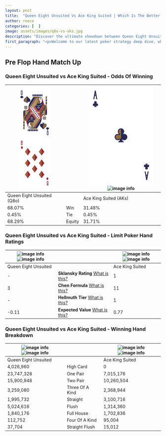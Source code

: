 ```yaml
---
layout: post
title:  "Queen Eight Unsuited Vs Ace King Suited | Which Is The Better Hand In Poker? A Complete Guide"
author: reece
categories: [  ]
image: assets/images/q8o-vs-aks.jpg
description: "Discover the ultimate showdown between Queen Eight Unsuited and Ace King Suited in poker! Uncover the odds, strategies, and scenarios where one hand triumphs over the other. Get ready to up your poker game with this thrilling analysis."
first_paragraph: "<p>Welcome to our latest poker strategy deep dive, where we're pitting two distinct hands against each other in a high-stakes showdown: Queen Eight Unsuited vs Ace King Suited.</p><p>In the dynamic world of poker, every decision counts, and knowing which hand holds the upper hand is key to your success at the table.</p><p>In this article, we'll dissect these two hands, explore the scenarios where one dominates the other, and equip you with the knowledge to make strategic choices that can tip the odds in your favor.</p><p>Get ready to unravel the intriguing dynamics of these poker hands and elevate your game to new heights.</p>"
---
```




[comment]: # (sp0)

## Pre Flop Hand Match Up

<div class="table hand-ratings" markdown="1"> 



### Queen Eight Unsuited vs Ace King Suited - Odds Of Winning


    
| ![image info](assets/images/hand1/q.png) ![image info](assets/images/hand1/8o.png) |  | ![image info](assets/images/hand2/a.png) ![image info](assets/images/hand2/ks.png) |
| -------- | -------- | -------- |
| Queen Eight Unsuited (Q8o) |  | Ace King Suited (AKs) |
| 68.07% | Win | 31.48% |
| 0.45% | Tie | 0.45% |
| 68.29% | Equity | 31.71% |




[comment]: # (sp1)



### Queen Eight Unsuited vs Ace King Suited - Limit Poker Hand Ratings


    
| ![image info](https://www.riverpairs.com/assets/images/hand1/q.png) ![image info](https://www.riverpairs.com/assets/images/hand1/8o.png) |  | ![image info](https://www.riverpairs.com/assets/images/hand2/a.png) ![image info](https://www.riverpairs.com/assets/images/hand2/ks.png) |
| -------- | -------- | -------- |
| Queen Eight Unsuited |  | Ace King Suited |
| - | **Sklansky Rating** [What is this?](/sklansky-rating-explained) | 1 |
| 3 | **Chen Formula** [What is this?](/chen-formula-explained) | 11 |
| - | **Hellmuth Tier** [What is this?](/Hellmuth-tier-explained) | 1 |
| -0.11 | **Expected Value** [What is this?](/expected-value-explained) | 0.77 |




[comment]: # (sp2)



### Queen Eight Unsuited vs Ace King Suited - Winning Hand Breakdown


    
| ![image info](https://www.riverpairs.com/assets/images/hand1/q.png) ![image info](https://www.riverpairs.com/assets/images/hand1/8o.png) |  | ![image info](https://www.riverpairs.com/assets/images/hand2/a.png) ![image info](https://www.riverpairs.com/assets/images/hand2/ks.png) |
| -------- | -------- | -------- |
| Queen Eight Unsuited |  | Ace King Suited |
| 4,026,960 | High Card | 0 |
| 23,747,328 | One Pair | 7,015,176 |
| 15,900,948 | Two Pair | 10,260,504 |
| 3,259,080 | Three Of A Kind | 2,368,944 |
| 1,995,732 | Straight | 3,100,716 |
| 5,024,616 | Flush | 1,314,360 |
| 1,840,176 | Full House | 1,702,836 |
| 112,752 | Four Of A Kind | 95,004 |
| 37,704 | Straight Flush | 15,012 |




[comment]: # (sp3)



</div>

[comment]: # (sp4)



[comment]: # (sp5)

